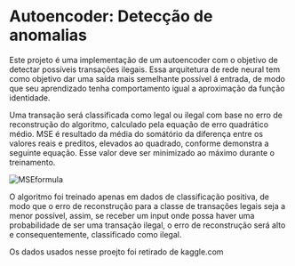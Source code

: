 # Autoencoder: Detecção de anomalias

  Este projeto é uma implementação de um autoencoder com o objetivo de detectar possíveis transações ilegais.
  Essa arquitetura de rede neural tem como objetivo dar uma saída mais semelhante possível á entrada, de modo que
  seu aprendizado tenha comportamento igual a aproximação da função identidade.
  
  Uma transação será classificada como legal ou ilegal com base no erro de reconstrução do algoritmo, calculado pela equação de erro quadrático médio.
  MSE é resultado da média do somátório da diferença entre os valores reais e preditos, elevados ao quadrado, conforme demonstra a seguinte equação. Esse valor deve ser minimizado ao máximo durante o treinamento.
  
  ![MSEformula](https://user-images.githubusercontent.com/51008104/88002656-6639cf00-cad9-11ea-98a9-fbceab93cb14.png)


  O algoritmo foi treinado apenas em dados de classificação positiva, de modo que o erro de reconstrução para a classe de transações legais seja a menor possível, assim,
  se receber um input onde possa haver uma probabilidade de ser uma transação ilegal, o erro de reconstrução será alto e consequentemente, classificado como ilegal.
 
  Os dados usados nesse proejto foi retirado de kaggle.com
